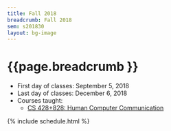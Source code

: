 ```yaml
---
title: Fall 2018
breadcrumb: Fall 2018
sem: s201830
layout: bg-image
---
```

# {{page.breadcrumb }}

<ul>
  <li>First day of classes: September 5, 2018</li>
	<li>Last day of classes: December 6, 2018</li>
	<li>Courses taught:
  	<ul>
      <li>
        <a href="{{"/teaching/CS-428+828/201830" | relative_url }}">
          CS 428+828: Human Computer Communication
        </a>
      </li>
  	</ul>
	</li>
</ul>

{% include schedule.html %}
